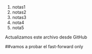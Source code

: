 1. notas1
2. notas2
3. notas3
4. nota4
5. nota5

Actualizamos este archivo desde GitHub

##vamos a probar el fast-forward only
